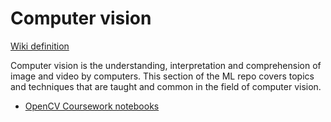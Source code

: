 # Computer vision

[Wiki definition](https://en.wikipedia.org/wiki/Computer_vision)

Computer vision is the understanding, interpretation and comprehension of image and video by computers. This section of the ML repo covers topics and techniques that are taught and common in the field of computer vision.

- [OpenCV Coursework notebooks](https://github.com/irisida/machine_learning/tree/master/computer_vision/opencv)